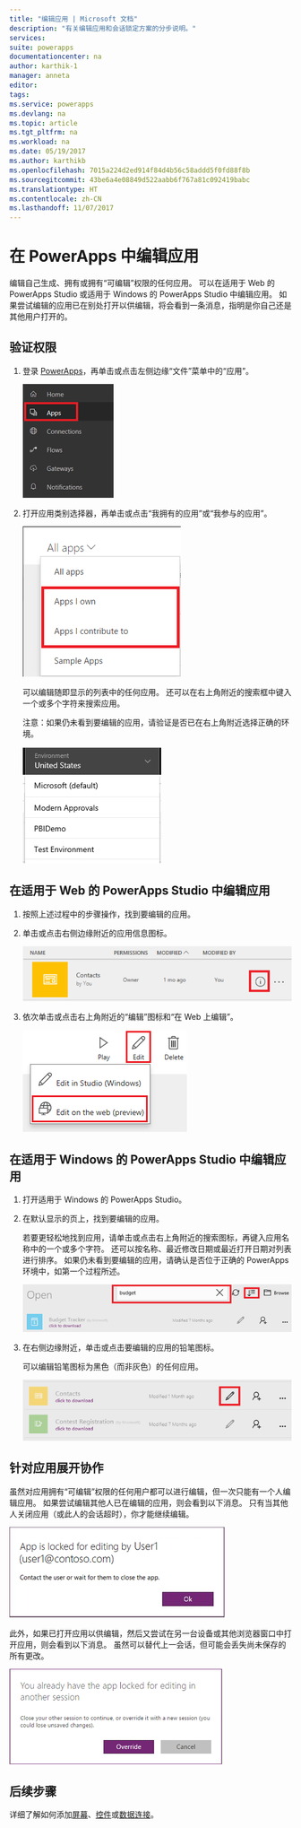 ```yaml
---
title: "编辑应用 | Microsoft 文档"
description: "有关编辑应用和会话锁定方案的分步说明。"
services: 
suite: powerapps
documentationcenter: na
author: karthik-1
manager: anneta
editor: 
tags: 
ms.service: powerapps
ms.devlang: na
ms.topic: article
ms.tgt_pltfrm: na
ms.workload: na
ms.date: 05/19/2017
ms.author: karthikb
ms.openlocfilehash: 7015a224d2ed914f84d4b56c58addd5f0fd88f8b
ms.sourcegitcommit: 43be6a4e08849d522aabb6f767a81c092419babc
ms.translationtype: HT
ms.contentlocale: zh-CN
ms.lasthandoff: 11/07/2017
---
```

# <a name="edit-an-app-in-powerapps"></a>在 PowerApps 中编辑应用
编辑自己生成、拥有或拥有“可编辑”权限的任何应用。 可以在适用于 Web 的 PowerApps Studio 或适用于 Windows 的 PowerApps Studio 中编辑应用。 如果尝试编辑的应用已在别处打开以供编辑，将会看到一条消息，指明是你自己还是其他用户打开的。

## <a name="verify-your-permissions"></a>验证权限
1. 登录 [PowerApps](https://web.powerapps.com)，再单击或点击左侧边缘“文件”菜单中的“应用”。
   
    ![“文件”菜单中的“应用”选项](./media/edit-app/file-apps.png)
2. 打开应用类别选择器，再单击或点击“我拥有的应用”或“我参与的应用”。
   
    ![应用类别选择器](./media/edit-app/app-category.png)
   
    可以编辑随即显示的列表中的任何应用。 还可以在右上角附近的搜索框中键入一个或多个字符来搜索应用。
   
    注意：如果仍未看到要编辑的应用，请验证是否已在右上角附近选择正确的环境。
   
    ![环境列表](./media/edit-app/environment-list.png)

## <a name="edit-an-app-in-powerapps-studio-for-web"></a>在适用于 Web 的 PowerApps Studio 中编辑应用
1. 按照上述过程中的步骤操作，找到要编辑的应用。
2. 单击或点击右侧边缘附近的应用信息图标。
   
    ![信息图标](./media/edit-app/app-edit.png)
3. 依次单击或点击右上角附近的“编辑”图标和“在 Web 上编辑”。
   
    ![“编辑”图标](./media/edit-app/edit-icon.png)

## <a name="edit-an-app-in-powerapps-studio-for-windows"></a>在适用于 Windows 的 PowerApps Studio 中编辑应用
1. 打开适用于 Windows 的 PowerApps Studio。
2. 在默认显示的页上，找到要编辑的应用。
   
    若要更轻松地找到应用，请单击或点击右上角附近的搜索图标，再键入应用名称中的一个或多个字符。 还可以按名称、最近修改日期或最近打开日期对列表进行排序。 如果仍未看到要编辑的应用，请确认是否位于正确的 PowerApps 环境中，如第一个过程所述。
   
    ![](./media/edit-app/sort-filter.png)
3. 在右侧边缘附近，单击或点击要编辑的应用的铅笔图标。
   
    可以编辑铅笔图标为黑色（而非灰色）的任何应用。
   
    ![](./media/edit-app/app-editstudio.png)

## <a name="collaborate-on-an-app"></a>针对应用展开协作
虽然对应用拥有“可编辑”权限的任何用户都可以进行编辑，但一次只能有一个人编辑应用。 如果尝试编辑其他人已在编辑的应用，则会看到以下消息。 只有当其他人关闭应用（或此人的会话超时），你才能继续编辑。

![](./media/edit-app/applock-otheruser.png)

此外，如果已打开应用以供编辑，然后又尝试在另一台设备或其他浏览器窗口中打开应用，则会看到以下消息。 虽然可以替代上一会话，但可能会丢失尚未保存的所有更改。

![](./media/edit-app/applock-selfuser.png)

## <a name="next-steps"></a>后续步骤
详细了解如何添加[屏幕](add-screen-context-variables.md)、[控件](add-configure-controls.md)或[数据连接](add-data-connection.md)。

